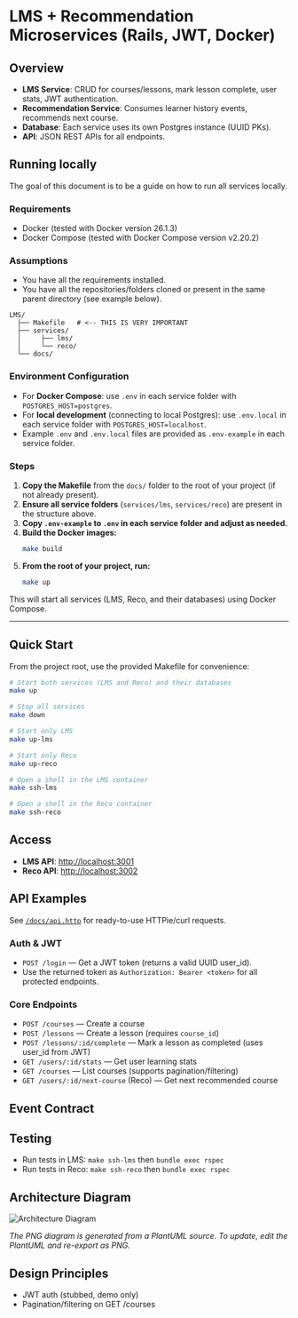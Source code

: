 # LMS + Recommendation Microservices (Rails, JWT, Docker)

## Overview

- **LMS Service**: CRUD for courses/lessons, mark lesson complete, user stats, JWT authentication.
- **Recommendation Service**: Consumes learner history events, recommends next course.
- **Database**: Each service uses its own Postgres instance (UUID PKs).
- **API**: JSON REST APIs for all endpoints.

## Running locally

The goal of this document is to be a guide on how to run all services locally.

### Requirements
- Docker (tested with Docker version 26.1.3)
- Docker Compose (tested with Docker Compose version v2.20.2)

### Assumptions
- You have all the requirements installed.
- You have all the repositories/folders cloned or present in the same parent directory (see example below).

```
LMS/
  ├── Makefile   # <-- THIS IS VERY IMPORTANT
  ├── services/
  │     ├── lms/
  │     └── reco/
  └── docs/
```

### Environment Configuration
- For **Docker Compose**: use `.env` in each service folder with `POSTGRES_HOST=postgres`.
- For **local development** (connecting to local Postgres): use `.env.local` in each service folder with `POSTGRES_HOST=localhost`.
- Example `.env` and `.env.local` files are provided as `.env-example` in each service folder.

### Steps
1. **Copy the Makefile** from the `docs/` folder to the root of your project (if not already present).
2. **Ensure all service folders** (`services/lms`, `services/reco`) are present in the structure above.
3. **Copy `.env-example` to `.env` in each service folder and adjust as needed.**
4. **Build the Docker images:**
   ```sh
   make build
   ```
5. **From the root of your project, run:**
   ```sh
   make up
   ```

This will start all services (LMS, Reco, and their databases) using Docker Compose.

---

## Quick Start

From the project root, use the provided Makefile for convenience:

```sh
# Start both services (LMS and Reco) and their databases
make up

# Stop all services
make down

# Start only LMS
make up-lms

# Start only Reco
make up-reco

# Open a shell in the LMS container
make ssh-lms

# Open a shell in the Reco container
make ssh-reco
```

## Access

- **LMS API**: [http://localhost:3001](http://localhost:3001)
- **Reco API**: [http://localhost:3002](http://localhost:3002)

## API Examples

See [`/docs/api.http`](api.http) for ready-to-use HTTPie/curl requests.

### Auth & JWT

- `POST /login` — Get a JWT token (returns a valid UUID user_id).
- Use the returned token as `Authorization: Bearer <token>` for all protected endpoints.

### Core Endpoints

- `POST /courses` — Create a course
- `POST /lessons` — Create a lesson (requires `course_id`)
- `POST /lessons/:id/complete` — Mark a lesson as completed (uses user_id from JWT)
- `GET /users/:id/stats` — Get user learning stats
- `GET /courses` — List courses (supports pagination/filtering)
- `GET /users/:id/next-course` (Reco) — Get next recommended course

## Event Contract

## Testing

- Run tests in LMS: `make ssh-lms` then `bundle exec rspec`
- Run tests in Reco: `make ssh-reco` then `bundle exec rspec`

## Architecture Diagram

![Architecture Diagram](diagram.png)

*The PNG diagram is generated from a PlantUML source. To update, edit the PlantUML and re-export as PNG.*

## Design Principles

- JWT auth (stubbed, demo only)
- Pagination/filtering on GET /courses

